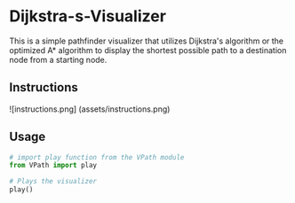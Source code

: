 # Dijkstra-s-Visualizer
This is a simple pathfinder visualizer that utilizes Dijkstra's algorithm or the optimized A* algorithm to display the shortest possible path to a destination node from a starting node.

## Instructions
![instructions.png] (assets/instructions.png)

## Usage
```python
# import play function from the VPath module
from VPath import play

# Plays the visualizer
play()

```
